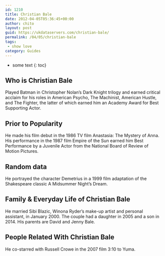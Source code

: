 ```yaml
---
id: 1210
title: Christian Bale
date: 2012-04-05T05:36:45+00:00
author: chito
layout: post
guid: https://ukdataservers.com/christian-bale/
permalink: /04/05/christian-bale
tags:
 - show love
category: Guides
---
```


* some text
{: toc}


## Who is  Christian Bale
                  
                  
                  
Played Batman in Christopher Nolan&#8217;s Dark Knight trilogy and earned critical acclaim for his roles in American Psycho, The Machinist, American Hustle, and The Fighter, the latter of which earned him an Academy Award for Best Supporting Actor. 
                  
                
                
                
## Prior to Popularity 
                  
                  
                  
He made his film debut in the 1986 TV film Anastasia: The Mystery of Anna. His performance in the 1987 film Empire of the Sun earned him Best Performance by a Juvenile Actor from the National Board of Review of Motion Pictures. 
                  
                
                
                
## Random data 
                  
                  
                  
He portrayed the character Demetrius in a 1999 film adaptation of the Shakespeare classic A Midsummer Night&#8217;s Dream. 
                  
                
                
                
## Family & Everyday Life of Christian Bale
                  
                  
                  
He married Sibi Blazic, Winona Ryder&#8217;s make-up artist and personal assistant, in January 2000. The couple had a daughter in 2005 and a son in 2014. His parents are David and Jenny Bale. 
                  
                
                
                
## People Related With  Christian Bale
                  
                  
                  
He co-starred with Russell Crowe in the 2007 film 3:10 to Yuma. 
                  
                
              
            
          
          
          
    
    
  
